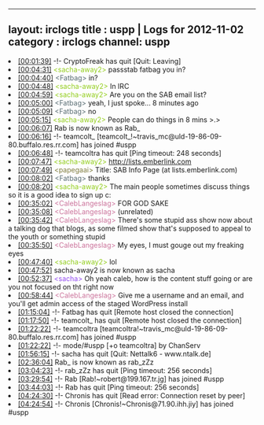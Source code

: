 
---
layout: irclogs
title : uspp | Logs for 2012-11-02
category : irclogs
channel: uspp
---
<li class="logitem"><a href="#00:01:39" name="00:01:39" class="time">[00:01:39]</a> -!- <span class="quit">CryptoFreak</span> has quit [Quit: Leaving] </li>
<li class="logitem"><a href="#00:04:31" name="00:04:31" class="time">[00:04:31]</a> <span class="person" style="color:#93ce1d">&lt;sacha-away2&gt;</span> passstab fatbag you in? </li>
<li class="logitem"><a href="#00:04:40" name="00:04:40" class="time">[00:04:40]</a> <span class="person" style="color:#596d73">&lt;Fatbag&gt;</span> in? </li>
<li class="logitem"><a href="#00:04:48" name="00:04:48" class="time">[00:04:48]</a> <span class="person" style="color:#93ce1d">&lt;sacha-away2&gt;</span> In IRC </li>
<li class="logitem"><a href="#00:04:59" name="00:04:59" class="time">[00:04:59]</a> <span class="person" style="color:#93ce1d">&lt;sacha-away2&gt;</span> Are you on the SAB email list? </li>
<li class="logitem"><a href="#00:05:00" name="00:05:00" class="time">[00:05:00]</a> <span class="person" style="color:#596d73">&lt;Fatbag&gt;</span> yeah, I just spoke... 8 minutes ago </li>
<li class="logitem"><a href="#00:05:09" name="00:05:09" class="time">[00:05:09]</a> <span class="person" style="color:#596d73">&lt;Fatbag&gt;</span> no </li>
<li class="logitem"><a href="#00:05:15" name="00:05:15" class="time">[00:05:15]</a> <span class="person" style="color:#93ce1d">&lt;sacha-away2&gt;</span> People can do things in 8 mins &gt;.&gt; </li>
<li class="logitem"><a href="#00:06:07" name="00:06:07" class="time">[00:06:07]</a> <span class="nick">Rab</span> is now known as <span class="nick">Rab_</span> </li>
<li class="logitem"><a href="#00:06:16" name="00:06:16" class="time">[00:06:16]</a> -!- <span class="join">teamcolt_</span> [teamcolt_!~travis_mc@uld-19-86-09-80.buffalo.res.rr.com] has joined #uspp </li>
<li class="logitem"><a href="#00:06:48" name="00:06:48" class="time">[00:06:48]</a> -!- <span class="quit">teamcoltra</span> has quit [Ping timeout: 248 seconds] </li>
<li class="logitem"><a href="#00:07:47" name="00:07:47" class="time">[00:07:47]</a> <span class="person" style="color:#93ce1d">&lt;sacha-away2&gt;</span> <a href="http://lists.emberlink.com/listinfo.cgi/sab-emberlink.com" target="_blank">http://lists.emberlink.com</a> </li>
<li class="logitem"><a href="#00:07:49" name="00:07:49" class="time">[00:07:49]</a> <span class="person" style="color:#817e41">&lt;papegaai&gt;</span> Title: SAB Info Page (at lists.emberlink.com) </li>
<li class="logitem"><a href="#00:08:02" name="00:08:02" class="time">[00:08:02]</a> <span class="person" style="color:#596d73">&lt;Fatbag&gt;</span> thanks </li>
<li class="logitem"><a href="#00:08:20" name="00:08:20" class="time">[00:08:20]</a> <span class="person" style="color:#93ce1d">&lt;sacha-away2&gt;</span> The main people sometimes discuss things so it is a good idea to sign up c: </li>
<li class="logitem"><a href="#00:35:02" name="00:35:02" class="time">[00:35:02]</a> <span class="person" style="color:#cc749c">&lt;CalebLangeslag&gt;</span> FOR GOD SAKE </li>
<li class="logitem"><a href="#00:35:08" name="00:35:08" class="time">[00:35:08]</a> <span class="person" style="color:#cc749c">&lt;CalebLangeslag&gt;</span> (unrelated) </li>
<li class="logitem"><a href="#00:35:42" name="00:35:42" class="time">[00:35:42]</a> <span class="person" style="color:#cc749c">&lt;CalebLangeslag&gt;</span> There's some stupid ass show now about a talking dog that blogs, as some filmed show that's supposed to appeal to the youth or something stupid </li>
<li class="logitem"><a href="#00:35:50" name="00:35:50" class="time">[00:35:50]</a> <span class="person" style="color:#cc749c">&lt;CalebLangeslag&gt;</span> My eyes, I must gouge out my freaking eyes </li>
<li class="logitem"><a href="#00:47:40" name="00:47:40" class="time">[00:47:40]</a> <span class="person" style="color:#93ce1d">&lt;sacha-away2&gt;</span> lol </li>
<li class="logitem"><a href="#00:47:52" name="00:47:52" class="time">[00:47:52]</a> <span class="nick">sacha-away2</span> is now known as <span class="nick">sacha</span> </li>
<li class="logitem"><a href="#00:52:37" name="00:52:37" class="time">[00:52:37]</a> <span class="person" style="color:#954ef2">&lt;sacha&gt;</span> Oh yeah caleb, how is the content stuff going or are you not focused on tht right now </li>
<li class="logitem"><a href="#00:58:44" name="00:58:44" class="time">[00:58:44]</a> <span class="person" style="color:#cc749c">&lt;CalebLangeslag&gt;</span> Give me a username and an email, and you'll get admin access of the staged WordPress install </li>
<li class="logitem"><a href="#01:15:04" name="01:15:04" class="time">[01:15:04]</a> -!- <span class="quit">Fatbag</span> has quit [Remote host closed the connection] </li>
<li class="logitem"><a href="#01:17:50" name="01:17:50" class="time">[01:17:50]</a> -!- <span class="quit">teamcolt_</span> has quit [Remote host closed the connection] </li>
<li class="logitem"><a href="#01:22:22" name="01:22:22" class="time">[01:22:22]</a> -!- <span class="join">teamcoltra</span> [teamcoltra!~travis_mc@uld-19-86-09-80.buffalo.res.rr.com] has joined #uspp </li>
<li class="logitem"><a href="#01:22:22" name="01:22:22" class="time">[01:22:22]</a> -!- mode/<span class="mode">#uspp</span> [+o teamcoltra] by ChanServ </li>
<li class="logitem"><a href="#01:56:15" name="01:56:15" class="time">[01:56:15]</a> -!- <span class="quit">sacha</span> has quit [Quit: Nettalk6 - www.ntalk.de] </li>
<li class="logitem"><a href="#02:36:04" name="02:36:04" class="time">[02:36:04]</a> <span class="nick">Rab_</span> is now known as <span class="nick">rab_zZz</span> </li>
<li class="logitem"><a href="#03:04:23" name="03:04:23" class="time">[03:04:23]</a> -!- <span class="quit">rab_zZz</span> has quit [Ping timeout: 256 seconds] </li>
<li class="logitem"><a href="#03:29:54" name="03:29:54" class="time">[03:29:54]</a> -!- <span class="join">Rab</span> [Rab!~robert@199.167.tr.jg] has joined #uspp </li>
<li class="logitem"><a href="#03:44:03" name="03:44:03" class="time">[03:44:03]</a> -!- <span class="quit">Rab</span> has quit [Ping timeout: 256 seconds] </li>
<li class="logitem"><a href="#04:24:30" name="04:24:30" class="time">[04:24:30]</a> -!- <span class="quit">Chronis</span> has quit [Read error: Connection reset by peer] </li>
<li class="logitem"><a href="#04:24:54" name="04:24:54" class="time">[04:24:54]</a> -!- <span class="join">Chronis</span> [Chronis!~Chronis@71.90.ihh.jiy] has joined #uspp </li>


